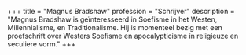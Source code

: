 +++
title       = "Magnus Bradshaw"
profession  = "Schrijver"
description = "Magnus Bradshaw is geïnteresseerd in Soefisme in het Westen, Millennialisme, en Traditionalisme. Hij is momenteel bezig met een proefschrift over Westers Soefisme en apocalypticisme in religieuze en seculiere vorm."
+++
